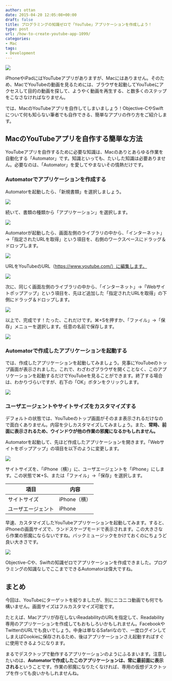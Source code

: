 ```yaml
---
author: ottan
date: 2015-04-20 12:05:08+00:00
draft: false
title: プログラミングの知識ゼロで「YouTube」アプリケーションを作成しよう！
type: post
url: /how-to-create-youtube-app-1099/
categories:
- Mac
tags:
- Development
---
```


![](/images/2015/04/150419-5533aea1ba941.jpg)

iPhoneやiPadにはYouTubeアプリがありますが、Macにはありません。そのため、MacでYouTubeの動画を見るためには、ブラウザを起動してYouTubeにアクセスして目的の動画を探して、ようやく動画を再生する、と数多くのステップをこなさなければなりません。

では、MacのYouTubeアプリを自作してしまいましょう！Objective-CやSwiftについて何も知らない筆者でも自作できる、簡単なアプリの作り方をご紹介します。

## MacのYouTubeアプリを自作する簡単な方法

YouTubeアプリを自作するために必要な知識は、Macのありとあらゆる作業を自動化する「Automator」です。知識といっても、たいした知識は必要ありません。必要なのは、「Automator」を愛してやまないその情熱だけです。

### Automatorでアプリケーションを作成する

Automatorを起動したら、「新規書類」を選択しましょう。

![](/images/2015/04/150419-5533aea2c7465.png)

続いて、書類の種類から「アプリケーション」を選択します。

![](/images/2015/04/150419-5533aea586964.png)

Automatorが起動したら、画面左側のライブラリの中から、「インターネット」→「指定されたURLを取得」という項目を、右側のワークスペースにドラッグ＆ドロップします。

![](/images/2015/04/150419-5533aea8544da.png)

URLをYouTubeのURL（<https://www.youtube.com/）に編集します。>

![](/images/2015/04/150419-5533aeaadfb74.png)

次に、同じく画面左側のライブラリの中から、「インターネット」→「Webサイトポップアップ」という項目を、先ほど追加した「指定されたURLを取得」の下側にドラッグ＆ドロップします。

![](/images/2015/04/150419-5533aeac9f05a.png)

以上で、完成です！たった、これだけです。⌘+Sを押すか、「ファイル」→「保存」メニューを選択します。任意の名前で保存します。

![](/images/2015/04/150419-5533aeaf38fb5.png)

### Automatorで作成したアプリケーションを起動する

では、作成したアプリケーションを起動してみましょう。見事にYouTubeのトップ画面が表示されました。これで、わざわざブラウザを開くことなく、このアプリケーションを起動するだけでYouTubeを見ることができます。終了する場合は、わかりづらいですが、右下の「OK」ボタンをクリックします。

![](/images/2015/04/150419-5533aeb15c247.png)

### ユーザエージェントやサイトサイズをカスタマイズする

デフォルトの状態では、YouTubeのトップ画面がそのまま表示されるだけなので面白くありません。内容を少しカスタマイズしてみましょう。また、**常時、前面に表示されるため、ウインドウが他の作業の邪魔になるかもしれません。**

Automatorを起動して、先ほど作成したアプリケーションを開きます。「Webサイトをポップアップ」の項目を以下のように変更します。

![](/images/2015/04/150419-5533aeb62ad73.png)

サイトサイズを、「iPhone（横）」に、ユーザエージェントを「iPhone」にします。この状態で⌘+S、または「ファイル」→「保存」を選択します。

| 項目               | 内容         |
| ------------------ | ------------ |
| サイトサイズ       | iPhone（横） |
| ユーザエージェント | iPhone       |

早速、カスタマイズしたYouTubeアプリケーションを起動してみます。すると、iPhoneの画面サイズで、ランドスケープモードで表示されます。この大きさなら作業の邪魔にならないですね。バックミュージックをかけておくのにちょうど良い大きさです。

![](/images/2015/04/150419-5533aeb7a42f4.png)

Objective-Cや、Swiftの知識ゼロでアプリケーションを作成できました。プログラミングの知識なしでここまでできるAutomatorは偉大ですね。

## まとめ

今回は、YouTubeにターゲットを絞りましたが、別にニコニコ動画でも何でも構いません。画面サイズはフルカスタマイズ可能です。

たとえば、Macアプリが存在しないReadabilityのURLを指定して、Readability専用のアプリケーションを作成してもおもしろいかもしれません。FacebookやTwitterのURLでも良いでしょう。中身は単なるSafariなので、一度ログインしてしまえばCookieに保存されるため、後はアプリケーションさえ起動すればすぐに使用できるようになります。

まるでデスクトップで動作するアプリケーションのようにふるまいます。注意したいのは、**Automatorで作成したこのアプリケーションは、常に最前面に表示される**ということです。作業の邪魔になりたくなければ、専用の仮想デスクトップを作っても良いかもしれませんね。
